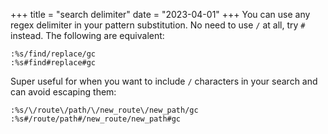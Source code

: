 +++
title = "search delimiter"
date = "2023-04-01"
+++
You can use any regex delimiter in your pattern substitution. No need to use `/` at all, try `#` instead. The following are equivalent:

```vim
:%s/find/replace/gc
:%s#find#replace#gc
```

Super useful for when you want to include `/` characters in your search and can avoid escaping them:

```vim
:%s/\/route\/path/\/new_route\/new_path/gc
:%s#/route/path#/new_route/new_path#gc
```
